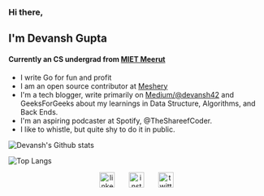 ### Hi there, 

## I'm Devansh Gupta

#### Currently an CS undergrad from [MIET Meerut](https://miet.ac.in)

* I write Go for fun and profit
* I am an open source contributor at [Meshery](//github.com/meshery)
* I'm a tech blogger, write primarily on [Medium/@devansh42](//devansh42.medium.com) and GeeksForGeeks about my learnings in Data Structure, Algorithms, and Back Ends.
* I'm an aspiring podcaster at Spotify, @TheShareefCoder.
* I like to whistle, but quite shy to do it in public. 

![Devansh's Github stats](https://github-readme-stats.vercel.app/api?username=devansh42&show_icons=true&theme=radical)

![Top Langs](https://github-readme-stats.vercel.app/api/top-langs/?username=devansh42&layout=compact)

<p align="center">
  <a href="https://www.linkedin.com/in/devansh42/"><img src="https://image.flaticon.com/icons/png/512/174/174857.png" alt="linkedIn" width="30"/></a>
  &nbsp; &nbsp; &nbsp;
  <a href="https://www.instagram.com/dev.ansh42/"><img src="https://image.flaticon.com/icons/png/512/2111/2111463.png" alt="instagram" width="30"/></a>
  &nbsp; &nbsp; &nbsp;
  <a href="https://twitter.com/devansh_42"><img src="https://image.flaticon.com/icons/png/512/733/733579.png" alt="twitter" width="30"/></a>
</p>
